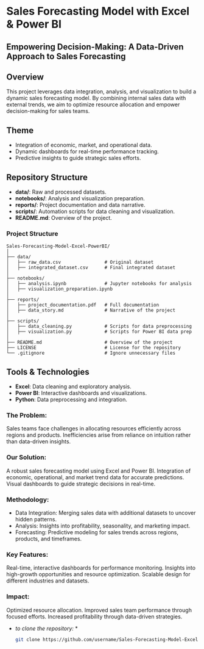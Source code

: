 # Sales Forecasting Model with Excel & Power BI
## Empowering Decision-Making: A Data-Driven Approach to Sales Forecasting


## Overview
This project leverages data integration, analysis, and visualization to build a dynamic sales forecasting model. By combining internal sales data with external trends, we aim to optimize resource allocation and empower decision-making for sales teams.

## Theme
- Integration of economic, market, and operational data.
- Dynamic dashboards for real-time performance tracking.
- Predictive insights to guide strategic sales efforts.

## Repository Structure
- **data/**: Raw and processed datasets.
- **notebooks/**: Analysis and visualization preparation.
- **reports/**: Project documentation and data narrative.
- **scripts/**: Automation scripts for data cleaning and visualization.
- **README.md**: Overview of the project.

### Project Structure
````
Sales-Forecasting-Model-Excel-PowerBI/
│
├── data/
│   ├── raw_data.csv                # Original dataset
│   ├── integrated_dataset.csv      # Final integrated dataset
│
├── notebooks/
│   ├── analysis.ipynb              # Jupyter notebooks for analysis
│   ├── visualization_preparation.ipynb
│
├── reports/
│   ├── project_documentation.pdf   # Full documentation
│   ├── data_story.md               # Narrative of the project
│
├── scripts/
│   ├── data_cleaning.py            # Scripts for data preprocessing
│   ├── visualization.py            # Scripts for Power BI data prep
│
├── README.md                       # Overview of the project
├── LICENSE                         # License for the repository
└── .gitignore                      # Ignore unnecessary files
````

## Tools & Technologies
- **Excel**: Data cleaning and exploratory analysis.
- **Power BI**: Interactive dashboards and visualizations.
- **Python**: Data preprocessing and integration.


### The Problem:
Sales teams face challenges in allocating resources efficiently across regions and products.
Inefficiencies arise from reliance on intuition rather than data-driven insights.

### Our Solution:
A robust sales forecasting model using Excel and Power BI.
Integration of economic, operational, and market trend data for accurate predictions.
Visual dashboards to guide strategic decisions in real-time.

### Methodology:
- Data Integration: Merging sales data with additional datasets to uncover hidden patterns.
- Analysis: Insights into profitability, seasonality, and marketing impact.
- Forecasting: Predictive modeling for sales trends across regions, products, and timeframes.

### Key Features:
Real-time, interactive dashboards for performance monitoring.
Insights into high-growth opportunities and resource optimization.
Scalable design for different industries and datasets.

### Impact:
Optimized resource allocation.
Improved sales team performance through focused efforts.
Increased profitability through data-driven strategies.




* *to clone the repository:* *
   ```bash
   git clone https://github.com/username/Sales-Forecasting-Model-Excel-PowerBI.git
